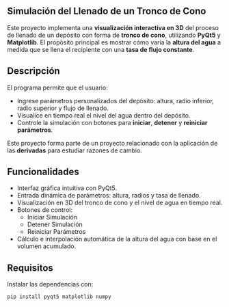 ## Simulación del Llenado de un Tronco de Cono

Este proyecto implementa una **visualización interactiva en 3D** del proceso de llenado de un depósito con forma de **tronco de cono**, utilizando **PyQt5** y **Matplotlib**. El propósito principal es mostrar cómo varía la **altura del agua** a medida que se llena el recipiente con una **tasa de flujo constante**.

## Descripción
El programa permite que el usuario:
- Ingrese parámetros personalizados del depósito: altura, radio inferior, radio superior y flujo de llenado.
- Visualice en tiempo real el nivel del agua dentro del depósito.
- Controle la simulación con botones para **iniciar**, **detener** y **reiniciar parámetros**.

Este proyecto forma parte de un proyecto relacionado con la aplicación de las **derivadas** para estudiar razones de cambio.

## Funcionalidades

- Interfaz gráfica intuitiva con PyQt5.
- Entrada dinámica de parámetros: altura, radios y tasa de llenado.
- Visualización en 3D del tronco de cono y el nivel de agua en tiempo real.
- Botones de control:
  - Iniciar Simulación
  - Detener Simulación
  - Reiniciar Parámetros
- Cálculo e interpolación automática de la altura del agua con base en el volumen acumulado.

## Requisitos
Instalar las dependencias con:
```bash
pip install pyqt5 matplotlib numpy
